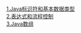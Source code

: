 [1.Java标识符和基本数据类型](https://note/Java开发环境.md)  
[2.表达式和流程控制](https://note/Java开发环境.md)  
[3.Java数组](https://note/Java开发环境.md)  

